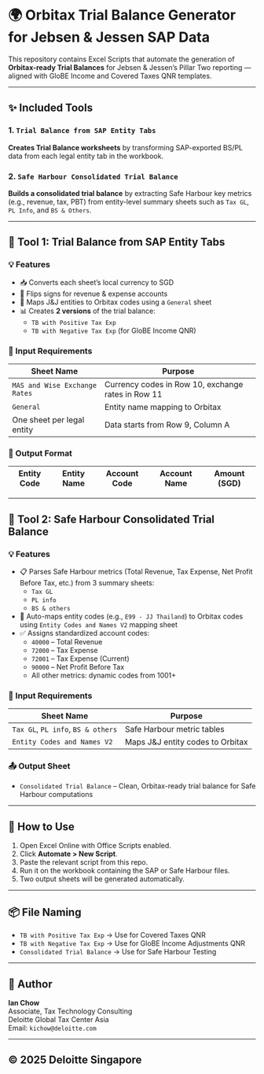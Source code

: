# 🌍 Orbitax Trial Balance Generator for Jebsen & Jessen SAP Data

This repository contains Excel Scripts that automate the generation of **Orbitax-ready Trial Balances** for Jebsen & Jessen’s Pillar Two reporting — aligned with GloBE Income and Covered Taxes QNR templates.

---

## ✨ Included Tools

### 1. `Trial Balance from SAP Entity Tabs`
**Creates Trial Balance worksheets** by transforming SAP-exported BS/PL data from each legal entity tab in the workbook.

### 2. `Safe Harbour Consolidated Trial Balance`
**Builds a consolidated trial balance** by extracting Safe Harbour key metrics (e.g., revenue, tax, PBT) from entity-level summary sheets such as `Tax GL`, `PL Info`, and `BS & Others`.

---

## 🧾 Tool 1: Trial Balance from SAP Entity Tabs

### 💡 Features

- 📥 Converts each sheet’s local currency to SGD
- 🔁 Flips signs for revenue & expense accounts
- 🧠 Maps J&J entities to Orbitax codes using a `General` sheet
- 📊 Creates **2 versions** of the trial balance:
  - `TB with Positive Tax Exp`
  - `TB with Negative Tax Exp` (for GloBE Income QNR)

### 📂 Input Requirements

| Sheet Name | Purpose |
|------------|---------|
| `MAS and Wise Exchange Rates` | Currency codes in Row 10, exchange rates in Row 11 |
| `General` | Entity name mapping to Orbitax |
| One sheet per legal entity | Data starts from Row 9, Column A |

### 📝 Output Format

| Entity Code | Entity Name | Account Code | Account Name | Amount (SGD) |
|-------------|-------------|--------------|--------------|--------------|

---

## 🧾 Tool 2: Safe Harbour Consolidated Trial Balance

### 💡 Features

- 📋 Parses Safe Harbour metrics (Total Revenue, Tax Expense, Net Profit Before Tax, etc.) from 3 summary sheets:
  - `Tax GL`
  - `PL info`
  - `BS & others`
- 🔗 Auto-maps entity codes (e.g., `E99 - JJ Thailand`) to Orbitax codes using `Entity Codes and Names V2` mapping sheet
- ✅ Assigns standardized account codes:
  - `40000` – Total Revenue
  - `72000` – Tax Expense
  - `72001` – Tax Expense (Current)
  - `90000` – Net Profit Before Tax
  - All other metrics: dynamic codes from 1001+

### 📂 Input Requirements

| Sheet Name | Purpose |
|------------|---------|
| `Tax GL`, `PL info`, `BS & others` | Safe Harbour metric tables |
| `Entity Codes and Names V2` | Maps J&J entity codes to Orbitax |

### 📤 Output Sheet

- `Consolidated Trial Balance` – Clean, Orbitax-ready trial balance for Safe Harbour computations

---

## 🚀 How to Use

1. Open Excel Online with Office Scripts enabled.
2. Click **Automate > New Script**.
3. Paste the relevant script from this repo.
4. Run it on the workbook containing the SAP or Safe Harbour files.
5. Two output sheets will be generated automatically.

---

## 📦 File Naming

- `TB with Positive Tax Exp` → Use for Covered Taxes QNR
- `TB with Negative Tax Exp` → Use for GloBE Income Adjustments QNR
- `Consolidated Trial Balance` → Use for Safe Harbour Testing

---

## 🧠 Author

**Ian Chow**  
Associate, Tax Technology Consulting  
Deloitte Global Tax Center Asia  
Email: `kichow@deloitte.com`

---

## © 2025 Deloitte Singapore
